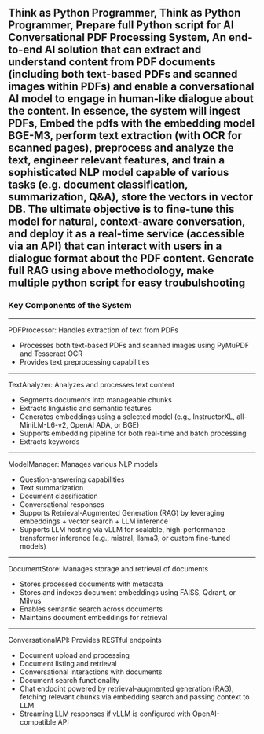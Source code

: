 Think as Python Programmer,
Think as Python Programmer, 
Prepare full Python script for AI Conversational PDF Processing System, An end-to-end AI solution that can extract and understand content from PDF documents (including both text-based PDFs and scanned images within PDFs) and enable a conversational AI model to engage in human-like dialogue about the content. In essence, the system will ingest PDFs, Embed the pdfs with the embedding model BGE-M3, perform text extraction (with OCR for scanned pages), preprocess and analyze the text, engineer relevant features, and train a sophisticated NLP model capable of various tasks (e.g. document classification, summarization, Q&A), store the vectors in vector DB. 
The ultimate objective is to fine-tune this model for natural, context-aware conversation, and deploy it as a real-time service (accessible via an API) that can interact with users in a dialogue format about the PDF content. 
Generate full RAG using above methodology, make multiple python script for easy troubulshooting 
---
### Key Components of the System
---
PDFProcessor: Handles extraction of text from PDFs
- Processes both text-based PDFs and scanned images using PyMuPDF and Tesseract OCR
- Provides text preprocessing capabilities
---
TextAnalyzer: Analyzes and processes text content
- Segments documents into manageable chunks
- Extracts linguistic and semantic features
- Generates embeddings using a selected model (e.g., InstructorXL, all-MiniLM-L6-v2, OpenAI ADA, or BGE)
- Supports embedding pipeline for both real-time and batch processing
- Extracts keywords
---
ModelManager: Manages various NLP models
- Question-answering capabilities
- Text summarization
- Document classification
- Conversational responses
- Supports Retrieval-Augmented Generation (RAG) by leveraging embeddings + vector search + LLM inference
- Supports LLM hosting via vLLM for scalable, high-performance transformer inference (e.g., mistral, llama3, or custom fine-tuned models)
---
DocumentStore: Manages storage and retrieval of documents
- Stores processed documents with metadata
- Stores and indexes document embeddings using FAISS, Qdrant, or Milvus
- Enables semantic search across documents
- Maintains document embeddings for retrieval
---
ConversationalAPI: Provides RESTful endpoints
- Document upload and processing
- Document listing and retrieval
- Conversational interactions with documents
- Document search functionality
- Chat endpoint powered by retrieval-augmented generation (RAG), fetching relevant chunks via embedding search and passing context to LLM
- Streaming LLM responses if vLLM is configured with OpenAI-compatible API
